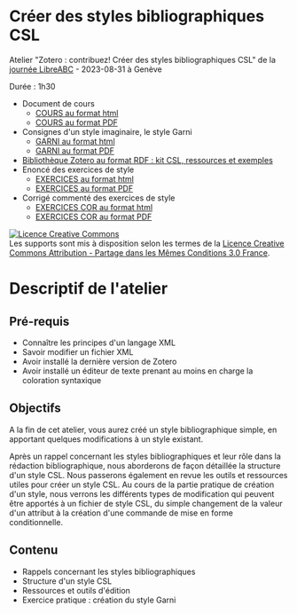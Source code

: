 # Créer des styles bibliographiques CSL

Atelier "Zotero : contribuez! Créer des styles bibliographiques CSL" de la [journée LibreABC](https://libreabc.ch) - 2023-08-31 à Genève

Durée : 1h30

* Document de cours 
  * [COURS au format html](https://github.com/fflamerie/zotero_csl_libreABC/blob/main/docs/CSL_cours.md)
  * [COURS au format PDF](https://github.com/fflamerie/zotero_csl_libreABC/blob/main/docs/CSL_cours.pdf)
* Consignes d'un style imaginaire, le style Garni 
  * [GARNI au format html](https://github.com/fflamerie/zotero_csl_libreABC/blob/main/docs/CSL_consignes_garni.md)
  * [GARNI au format PDF](https://github.com/fflamerie/zotero_csl_libreABC/blob/main/docs/CSL_consignes_garni.pdf)
* [Bibliothèque Zotero au format RDF : kit CSL, ressources et exemples](https://github.com/fflamerie/zotero_csl_libreABC/blob/main/docs/form_CSL.rdf)
* Enoncé des exercices de style 
  * [EXERCICES au format html](https://github.com/fflamerie/zotero_csl_libreABC/blob/main/docs/CSL_exercices_style.md)
  * [EXERCICES au format PDF](https://github.com/fflamerie/zotero_csl_libreABC/blob/main/docs/CSL_exercices_style.pdf)
* Corrigé commenté des exercices de style 
  * [EXERCICES COR au format html](https://github.com/fflamerie/zotero_csl_libreABC/blob/main/docs/CSL_exercices_style_COR.md)
  * [EXERCICES COR au format PDF](https://github.com/fflamerie/zotero_csl_libreABC/blob/main/docs/CSL_exercices_style_COR.pdf)


<a rel="license" href="http://creativecommons.org/licenses/by-sa/3.0/fr/"><img alt="Licence Creative Commons" style="border-width:0" src="https://i.creativecommons.org/l/by-sa/3.0/fr/88x31.png" /></a><br />Les supports sont mis à disposition selon les termes de la <a rel="license" href="http://creativecommons.org/licenses/by-sa/3.0/fr/">Licence Creative Commons Attribution -  Partage dans les Mêmes Conditions 3.0 France</a>.

# Descriptif de l'atelier

## Pré-requis

* Connaître les principes d'un langage XML
* Savoir modifier un fichier XML
* Avoir installé la dernière version de Zotero
* Avoir installé un éditeur de texte prenant au moins en charge la coloration syntaxique

## Objectifs

A la fin de cet atelier, vous aurez créé un style bibliographique simple, en apportant quelques modifications à un style existant. 

Après un rappel concernant les styles bibliographiques et leur rôle dans la rédaction bibliographique, nous aborderons de façon détaillée la structure d'un style CSL. Nous passerons également en revue les outils et ressources utiles pour créer un style CSL. Au cours de la partie pratique de création d'un style, nous verrons les différents types de modification qui peuvent être apportés à un fichier de style CSL, du simple changement de la valeur d'un attribut à la création d'une commande de mise en forme conditionnelle.

## Contenu

* Rappels concernant les styles bibliographiques
* Structure d'un style CSL
* Ressources et outils d'édition
* Exercice pratique : création du style Garni

